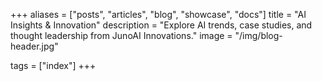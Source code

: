+++
aliases = ["posts", "articles", "blog", "showcase", "docs"]
title = "AI Insights & Innovation"
description = "Explore AI trends, case studies, and thought leadership from JunoAI Innovations."
image = "/img/blog-header.jpg"
<!-- author = "Hugo Authors" -->
tags = ["index"]
+++
